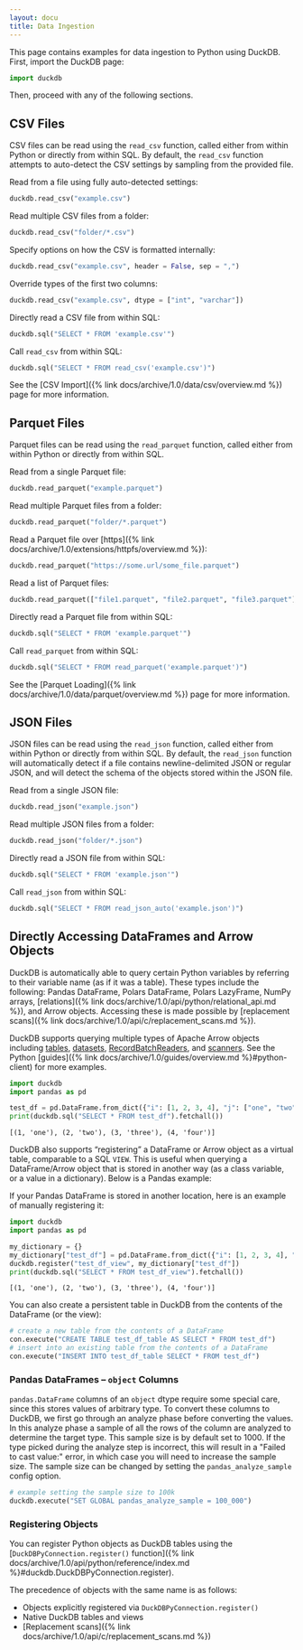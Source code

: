 ```yaml
---
layout: docu
title: Data Ingestion
---
```


This page contains examples for data ingestion to Python using DuckDB. First, import the DuckDB page:

```python
import duckdb
```

Then, proceed with any of the following sections.

## CSV Files

CSV files can be read using the `read_csv` function, called either from within Python or directly from within SQL. By default, the `read_csv` function attempts to auto-detect the CSV settings by sampling from the provided file.

Read from a file using fully auto-detected settings:

```python
duckdb.read_csv("example.csv")
```

Read multiple CSV files from a folder:

```python
duckdb.read_csv("folder/*.csv")
```

Specify options on how the CSV is formatted internally:

```python
duckdb.read_csv("example.csv", header = False, sep = ",")
```

Override types of the first two columns:

```python
duckdb.read_csv("example.csv", dtype = ["int", "varchar"])
```

Directly read a CSV file from within SQL:

```python
duckdb.sql("SELECT * FROM 'example.csv'")
```

Call `read_csv` from within SQL:

```python
duckdb.sql("SELECT * FROM read_csv('example.csv')")
```

See the [CSV Import]({% link docs/archive/1.0/data/csv/overview.md %}) page for more information.

## Parquet Files

Parquet files can be read using the `read_parquet` function, called either from within Python or directly from within SQL.

Read from a single Parquet file:

```python
duckdb.read_parquet("example.parquet")
```

Read multiple Parquet files from a folder:

```python
duckdb.read_parquet("folder/*.parquet")
```

Read a Parquet file over [https]({% link docs/archive/1.0/extensions/httpfs/overview.md %}):

```python
duckdb.read_parquet("https://some.url/some_file.parquet")
```

Read a list of Parquet files:

```python
duckdb.read_parquet(["file1.parquet", "file2.parquet", "file3.parquet"])
```

Directly read a Parquet file from within SQL:

```python
duckdb.sql("SELECT * FROM 'example.parquet'")
```

Call `read_parquet` from within SQL:

```python
duckdb.sql("SELECT * FROM read_parquet('example.parquet')")
```

See the [Parquet Loading]({% link docs/archive/1.0/data/parquet/overview.md %}) page for more information.

## JSON Files

JSON files can be read using the `read_json` function, called either from within Python or directly from within SQL. By default, the `read_json` function will automatically detect if a file contains newline-delimited JSON or regular JSON, and will detect the schema of the objects stored within the JSON file.

Read from a single JSON file:

```python
duckdb.read_json("example.json")
```

Read multiple JSON files from a folder:

```python
duckdb.read_json("folder/*.json")
```

Directly read a JSON file from within SQL:

```python
duckdb.sql("SELECT * FROM 'example.json'")
```

Call `read_json` from within SQL:

```python
duckdb.sql("SELECT * FROM read_json_auto('example.json')")
```

## Directly Accessing DataFrames and Arrow Objects

DuckDB is automatically able to query certain Python variables by referring to their variable name (as if it was a table).
These types include the following: Pandas DataFrame, Polars DataFrame, Polars LazyFrame, NumPy arrays, [relations]({% link docs/archive/1.0/api/python/relational_api.md %}), and Arrow objects.
Accessing these is made possible by [replacement scans]({% link docs/archive/1.0/api/c/replacement_scans.md %}).

DuckDB supports querying multiple types of Apache Arrow objects including [tables](https://arrow.apache.org/docs/python/generated/pyarrow.Table.html), [datasets](https://arrow.apache.org/docs/python/generated/pyarrow.dataset.Dataset.html), [RecordBatchReaders](https://arrow.apache.org/docs/python/generated/pyarrow.ipc.RecordBatchStreamReader.html), and [scanners](https://arrow.apache.org/docs/python/generated/pyarrow.dataset.Scanner.html). See the Python [guides]({% link docs/archive/1.0/guides/overview.md %}#python-client) for more examples.

```python
import duckdb
import pandas as pd

test_df = pd.DataFrame.from_dict({"i": [1, 2, 3, 4], "j": ["one", "two", "three", "four"]})
print(duckdb.sql("SELECT * FROM test_df").fetchall())
```

```text
[(1, 'one'), (2, 'two'), (3, 'three'), (4, 'four')]
```

DuckDB also supports “registering” a DataFrame or Arrow object as a virtual table, comparable to a SQL `VIEW`. This is useful when querying a DataFrame/Arrow object that is stored in another way (as a class variable, or a value in a dictionary). Below is a Pandas example:

If your Pandas DataFrame is stored in another location, here is an example of manually registering it:

```python
import duckdb
import pandas as pd

my_dictionary = {}
my_dictionary["test_df"] = pd.DataFrame.from_dict({"i": [1, 2, 3, 4], "j": ["one", "two", "three", "four"]})
duckdb.register("test_df_view", my_dictionary["test_df"])
print(duckdb.sql("SELECT * FROM test_df_view").fetchall())
```

```text
[(1, 'one'), (2, 'two'), (3, 'three'), (4, 'four')]
```

You can also create a persistent table in DuckDB from the contents of the DataFrame (or the view):

```python
# create a new table from the contents of a DataFrame
con.execute("CREATE TABLE test_df_table AS SELECT * FROM test_df")
# insert into an existing table from the contents of a DataFrame
con.execute("INSERT INTO test_df_table SELECT * FROM test_df")
```

### Pandas DataFrames – `object` Columns

`pandas.DataFrame` columns of an `object` dtype require some special care, since this stores values of arbitrary type.
To convert these columns to DuckDB, we first go through an analyze phase before converting the values.
In this analyze phase a sample of all the rows of the column are analyzed to determine the target type.
This sample size is by default set to 1000.
If the type picked during the analyze step is incorrect, this will result in a "Failed to cast value:" error, in which case you will need to increase the sample size.
The sample size can be changed by setting the `pandas_analyze_sample` config option.

```python
# example setting the sample size to 100k
duckdb.execute("SET GLOBAL pandas_analyze_sample = 100_000")
```

### Registering Objects

You can register Python objects as DuckDB tables using the [`DuckDBPyConnection.register()` function]({% link docs/archive/1.0/api/python/reference/index.md %}#duckdb.DuckDBPyConnection.register).

The precedence of objects with the same name is as follows:

* Objects explicitly registered via `DuckDBPyConnection.register()`
* Native DuckDB tables and views
* [Replacement scans]({% link docs/archive/1.0/api/c/replacement_scans.md %})